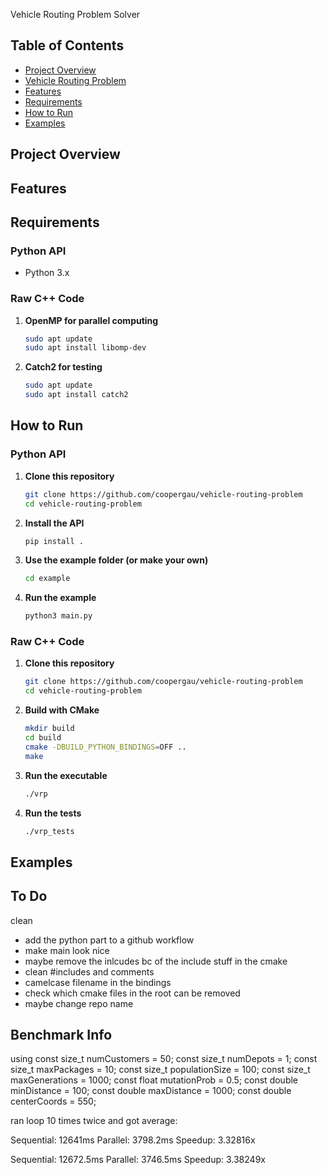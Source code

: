 Vehicle Routing Problem Solver

## Table of Contents
- [Project Overview](#project-overview)
- [Vehicle Routing Problem](#vehicle-routing-problem)
- [Features](#features)
- [Requirements](#requirements)
- [How to Run](#how-to-run)
- [Examples](#examples)

## Project Overview


## Features


## Requirements

### Python API 
- Python 3.x  

### Raw C++ Code
1. **OpenMP for parallel computing**
    ```bash
    sudo apt update
    sudo apt install libomp-dev
    ```

2. **Catch2 for testing**
    ```bash
    sudo apt update
    sudo apt install catch2
    ```

## How to Run

### Python API

1. **Clone this repository**
    ```bash
    git clone https://github.com/coopergau/vehicle-routing-problem
    cd vehicle-routing-problem
    ```

2. **Install the API**
    ```bash
    pip install .
    ```

3. **Use the example folder (or make your own)**
    ```bash
    cd example
    ```

4. **Run the example**
    ```bash
    python3 main.py
    ```

### Raw C++ Code

1. **Clone this repository**
    ```bash
    git clone https://github.com/coopergau/vehicle-routing-problem
    cd vehicle-routing-problem
    ```

2. **Build with CMake**
    ```bash
    mkdir build
    cd build
    cmake -DBUILD_PYTHON_BINDINGS=OFF ..
    make
    ```

3. **Run the executable**
    ```bash
    ./vrp
    ```

4. **Run the tests**
    ```bash
    ./vrp_tests
    ```

## Examples



## To Do
clean
 - add the python part to a github workflow
 - make main look nice
 - maybe remove the inlcudes bc of the include stuff in the cmake
 - clean #includes and comments
 - camelcase filename in the bindings
 - check which cmake files in the root can be removed
 - maybe change repo name
 
 ## Benchmark Info
 using 
const size_t numCustomers = 50;
const size_t numDepots = 1;
const size_t maxPackages = 10;
const size_t populationSize = 100;
const size_t maxGenerations = 1000;
const float mutationProb = 0.5;
const double minDistance = 100;
const double maxDistance = 1000;
const double centerCoords = 550;

ran loop 10 times twice and got average:

Sequential: 12641ms
Parallel: 3798.2ms
Speedup: 3.32816x

Sequential: 12672.5ms
Parallel: 3746.5ms
Speedup: 3.38249x